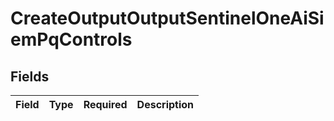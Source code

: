 # CreateOutputOutputSentinelOneAiSiemPqControls


## Fields

| Field       | Type        | Required    | Description |
| ----------- | ----------- | ----------- | ----------- |